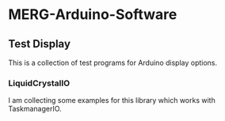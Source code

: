 # MERG-Arduino-Software

 ## Test Display
 
 This is a collection of test programs for Arduino display options.
 
 ### LiquidCrystalIO
 
 I am collecting some examples for this library which works with TaskmanagerIO.
 
 
